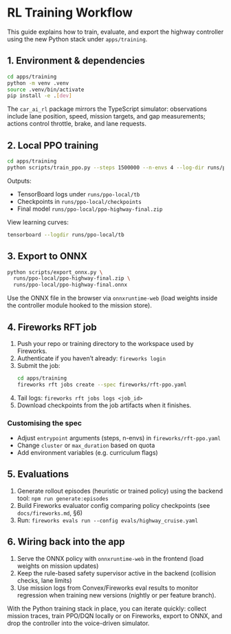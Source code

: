 # RL Training Workflow

This guide explains how to train, evaluate, and export the highway controller using the new
Python stack under `apps/training`.

## 1. Environment & dependencies

```bash
cd apps/training
python -m venv .venv
source .venv/bin/activate
pip install -e .[dev]
```

The `car_ai_rl` package mirrors the TypeScript simulator: observations include lane position,
speed, mission targets, and gap measurements; actions control throttle, brake, and lane requests.

## 2. Local PPO training

```bash
cd apps/training
python scripts/train_ppo.py --steps 1500000 --n-envs 4 --log-dir runs/ppo-local
```

Outputs:
- TensorBoard logs under `runs/ppo-local/tb`
- Checkpoints in `runs/ppo-local/checkpoints`
- Final model `runs/ppo-local/ppo-highway-final.zip`

View learning curves:
```bash
tensorboard --logdir runs/ppo-local/tb
```

## 3. Export to ONNX

```bash
python scripts/export_onnx.py \
  runs/ppo-local/ppo-highway-final.zip \
  runs/ppo-local/ppo-highway-final.onnx
```

Use the ONNX file in the browser via `onnxruntime-web` (load weights inside the controller module
hooked to the mission store).

## 4. Fireworks RFT job

1. Push your repo or training directory to the workspace used by Fireworks.
2. Authenticate if you haven’t already: `fireworks login`
3. Submit the job:
   ```bash
   cd apps/training
   fireworks rft jobs create --spec fireworks/rft-ppo.yaml
   ```
4. Tail logs: `fireworks rft jobs logs <job_id>`
5. Download checkpoints from the job artifacts when it finishes.

### Customising the spec
- Adjust `entrypoint` arguments (steps, n-envs) in `fireworks/rft-ppo.yaml`
- Change `cluster` or `max_duration` based on quota
- Add environment variables (e.g. curriculum flags)

## 5. Evaluations

1. Generate rollout episodes (heuristic or trained policy) using the backend tool: `npm run generate:episodes`
2. Build Fireworks evaluator config comparing policy checkpoints (see `docs/fireworks.md`, §6)
3. Run: `fireworks evals run --config evals/highway_cruise.yaml`

## 6. Wiring back into the app

1. Serve the ONNX policy with `onnxruntime-web` in the frontend (load weights on mission updates)
2. Keep the rule-based safety supervisor active in the backend (collision checks, lane limits)
3. Use mission logs from Convex/Fireworks eval results to monitor regression when training new
   versions (nightly or per feature branch).

With the Python training stack in place, you can iterate quickly: collect mission traces, train
PPO/DQN locally or on Fireworks, export to ONNX, and drop the controller into the voice-driven
simulator.

